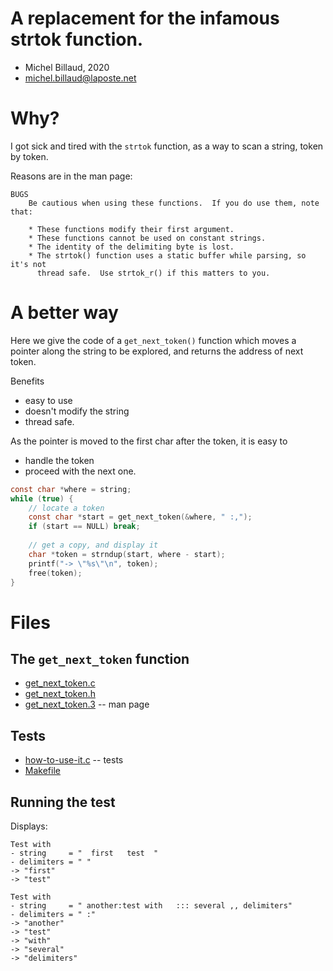 # A replacement for the infamous strtok function.

-  Michel Billaud, 2020
- <michel.billaud@laposte.net> 

# Why?

I got sick and tired with the `strtok` function,
as a way to scan a string, token by token.

Reasons are in the man page:

~~~
BUGS
    Be cautious when using these functions.  If you do use them, note that:

    * These functions modify their first argument.
    * These functions cannot be used on constant strings.
    * The identity of the delimiting byte is lost.
    * The strtok() function uses a static buffer while parsing, so it's not
      thread safe.  Use strtok_r() if this matters to you.
~~~


# A better way

Here we give the code of a `get_next_token()` function which moves
a pointer along the string to be explored, and returns the address of
next token.  

Benefits

- easy to use
- doesn't modify the string
- thread safe.


As the pointer is moved to the first char after the token,
it is easy to

- handle the token
- proceed with the next one.

 
~~~C
const char *where = string;
while (true) {
	// locate a token
	const char *start = get_next_token(&where, " :,");
	if (start == NULL) break;
		
	// get a copy, and display it
	char *token = strndup(start, where - start); 
	printf("-> \"%s\"\n", token);
	free(token);
}
~~~


# Files

## The `get_next_token` function

- [get_next_token.c](get_next_token.c)
- [get_next_token.h](get_next_token.h)
- [get_next_token.3](get_next_token.3)  -- man page

## Tests

- [how-to-use-it.c](how-to-use-it.c) -- tests
- [Makefile](Makefile)

## Running the test

Displays:

~~~
Test with
- string     = "  first   test  "
- delimiters = " "
-> "first"
-> "test"

Test with
- string     = " another:test with   ::: several ,, delimiters"
- delimiters = " :"
-> "another"
-> "test"
-> "with"
-> "several"
-> "delimiters"
~~~
